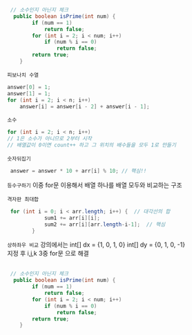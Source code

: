 ```java
 // 소수인지 아닌지 체크
  public boolean isPrime(int num) {
        if (num == 1)
            return false;
        for (int i = 2; i < num; i++)
            if (num % i == 0)
                return false;
        return true;
    }
```

`피보나치 수열`

```java
answer[0] = 1;
answer[1] = 1;
for (int i = 2; i < n; i++)
    answer[i] = answer[i - 2] + answer[i - 1];
```

`소수`

```java
for (int i = 2; i < n; i++)
// 1은 소수가 아니므로 2부터 시작
// 배열값이 0이면 count++ 하고 그 위치의 배수들을 모두 1로 만들기
```

`숫자뒤집기`

```java
 answer = answer * 10 + arr[i] % 10; // 핵심!!
```

`등수구하기`
이중 for문 이용해서 배열 하나를 배열 모두와 비교하는 구조 </br>

`격자판 최대합`

```java
 for (int i = 0; i < arr.length; i++) {  // 대각선의 합
            sum1 += arr[i][i];
            sum2 += arr[i][arr.length-i-1];  // 핵심
        }
```

`상하좌우 비교`
강의에서는
int[] dx = {1, 0, 1, 0} int[] dy = {0, 1, 0, -1} </br>
지정 후 i,j,k 3중 for문 으로 해결 </br></br>

```java
 // 소수인지 아닌지 체크
  public boolean isPrime(int num) {
        if (num == 1)
            return false;
        for (int i = 2; i < num; i++)
            if (num % i == 0)
                return false;
        return true;
    }
```
